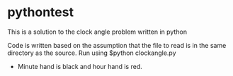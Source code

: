 # pythontest

This is a solution to the clock angle problem written in python

Code is written based on the assumption that the file to read is in the same directory as the source.
Run using $python clockangle.py

- Minute hand is black and hour hand is red.
